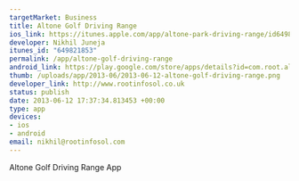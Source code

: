 ```yaml
--- 
targetMarket: Business
title: Altone Golf Driving Range
ios_link: https://itunes.apple.com/app/altone-park-driving-range/id649821853?mt=8
developer: Nikhil Juneja
itunes_id: "649821853"
permalink: /app/altone-golf-driving-range
android_link: https://play.google.com/store/apps/details?id=com.root.altone
thumb: /uploads/app/2013-06/2013-06-12-altone-golf-driving-range.png
developer_link: http://www.rootinfosol.co.uk
status: publish
date: 2013-06-12 17:37:34.813453 +00:00
type: app
devices: 
- ios
- android
email: nikhil@rootinfosol.com
---
```


Altone Golf Driving Range App
